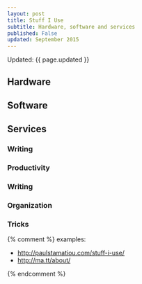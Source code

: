 ```yaml
---
layout: post
title: Stuff I Use
subtitle: Hardware, software and services
published: False
updated: September 2015
---
```


Updated: {{ page.updated }}

## Hardware

## Software

## Services
### Writing

### Productivity

### Writing

### Organization

### Tricks

{% comment %}
examples:
- http://paulstamatiou.com/stuff-i-use/
- http://ma.tt/about/

{% endcomment %}